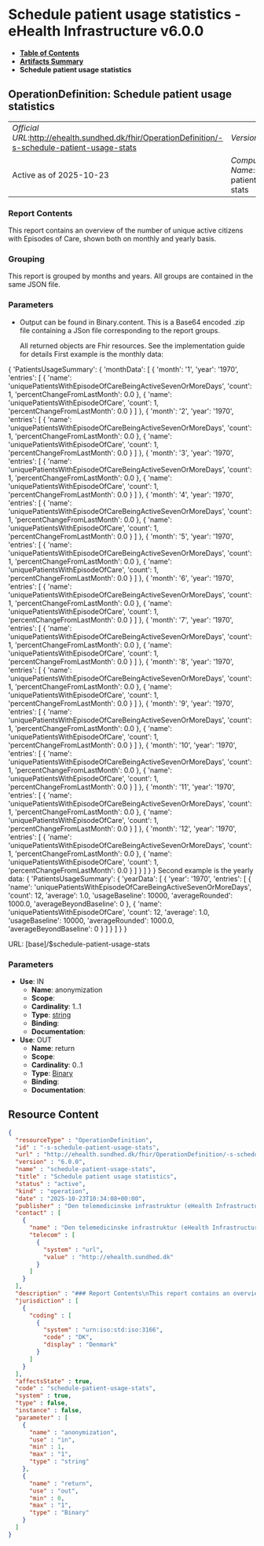 # Schedule patient usage statistics - eHealth Infrastructure v6.0.0

* [**Table of Contents**](toc.md)
* [**Artifacts Summary**](artifacts.md)
* **Schedule patient usage statistics**

## OperationDefinition: Schedule patient usage statistics 

| | |
| :--- | :--- |
| *Official URL*:http://ehealth.sundhed.dk/fhir/OperationDefinition/-s-schedule-patient-usage-stats | *Version*:6.0.0 |
| Active as of 2025-10-23 | *Computable Name*:schedule-patient-usage-stats |

 

### Report Contents

 
This report contains an overview of the number of unique active citizens with Episodes of Care, shown both on monthly and yearly basis. 

### Grouping

 
This report is grouped by months and years. All groups are contained in the same JSON file. 

### Parameters

 
* Output can be found in Binary.content. This is a Base64 encoded .zip file containing a JSon file corresponding to the report groups.


  All returned objects are Fhir resources. See the implementation guide for details First example is the monthly data:
 
{ 'PatientsUsageSummary': { 'monthData': [ { 'month': '1', 'year': '1970', 'entries': [ { 'name': 'uniquePatientsWithEpisodeOfCareBeingActiveSevenOrMoreDays', 'count': 1, 'percentChangeFromLastMonth': 0.0 }, { 'name': 'uniquePatientsWithEpisodeOfCare', 'count': 1, 'percentChangeFromLastMonth': 0.0 } ] }, { 'month': '2', 'year': '1970', 'entries': [ { 'name': 'uniquePatientsWithEpisodeOfCareBeingActiveSevenOrMoreDays', 'count': 1, 'percentChangeFromLastMonth': 0.0 }, { 'name': 'uniquePatientsWithEpisodeOfCare', 'count': 1, 'percentChangeFromLastMonth': 0.0 } ] }, { 'month': '3', 'year': '1970', 'entries': [ { 'name': 'uniquePatientsWithEpisodeOfCareBeingActiveSevenOrMoreDays', 'count': 1, 'percentChangeFromLastMonth': 0.0 }, { 'name': 'uniquePatientsWithEpisodeOfCare', 'count': 1, 'percentChangeFromLastMonth': 0.0 } ] }, { 'month': '4', 'year': '1970', 'entries': [ { 'name': 'uniquePatientsWithEpisodeOfCareBeingActiveSevenOrMoreDays', 'count': 1, 'percentChangeFromLastMonth': 0.0 }, { 'name': 'uniquePatientsWithEpisodeOfCare', 'count': 1, 'percentChangeFromLastMonth': 0.0 } ] }, { 'month': '5', 'year': '1970', 'entries': [ { 'name': 'uniquePatientsWithEpisodeOfCareBeingActiveSevenOrMoreDays', 'count': 1, 'percentChangeFromLastMonth': 0.0 }, { 'name': 'uniquePatientsWithEpisodeOfCare', 'count': 1, 'percentChangeFromLastMonth': 0.0 } ] }, { 'month': '6', 'year': '1970', 'entries': [ { 'name': 'uniquePatientsWithEpisodeOfCareBeingActiveSevenOrMoreDays', 'count': 1, 'percentChangeFromLastMonth': 0.0 }, { 'name': 'uniquePatientsWithEpisodeOfCare', 'count': 1, 'percentChangeFromLastMonth': 0.0 } ] }, { 'month': '7', 'year': '1970', 'entries': [ { 'name': 'uniquePatientsWithEpisodeOfCareBeingActiveSevenOrMoreDays', 'count': 1, 'percentChangeFromLastMonth': 0.0 }, { 'name': 'uniquePatientsWithEpisodeOfCare', 'count': 1, 'percentChangeFromLastMonth': 0.0 } ] }, { 'month': '8', 'year': '1970', 'entries': [ { 'name': 'uniquePatientsWithEpisodeOfCareBeingActiveSevenOrMoreDays', 'count': 1, 'percentChangeFromLastMonth': 0.0 }, { 'name': 'uniquePatientsWithEpisodeOfCare', 'count': 1, 'percentChangeFromLastMonth': 0.0 } ] }, { 'month': '9', 'year': '1970', 'entries': [ { 'name': 'uniquePatientsWithEpisodeOfCareBeingActiveSevenOrMoreDays', 'count': 1, 'percentChangeFromLastMonth': 0.0 }, { 'name': 'uniquePatientsWithEpisodeOfCare', 'count': 1, 'percentChangeFromLastMonth': 0.0 } ] }, { 'month': '10', 'year': '1970', 'entries': [ { 'name': 'uniquePatientsWithEpisodeOfCareBeingActiveSevenOrMoreDays', 'count': 1, 'percentChangeFromLastMonth': 0.0 }, { 'name': 'uniquePatientsWithEpisodeOfCare', 'count': 1, 'percentChangeFromLastMonth': 0.0 } ] }, { 'month': '11', 'year': '1970', 'entries': [ { 'name': 'uniquePatientsWithEpisodeOfCareBeingActiveSevenOrMoreDays', 'count': 1, 'percentChangeFromLastMonth': 0.0 }, { 'name': 'uniquePatientsWithEpisodeOfCare', 'count': 1, 'percentChangeFromLastMonth': 0.0 } ] }, { 'month': '12', 'year': '1970', 'entries': [ { 'name': 'uniquePatientsWithEpisodeOfCareBeingActiveSevenOrMoreDays', 'count': 1, 'percentChangeFromLastMonth': 0.0 }, { 'name': 'uniquePatientsWithEpisodeOfCare', 'count': 1, 'percentChangeFromLastMonth': 0.0 } ] } ] } } 
Second example is the yearly data: 
{ 'PatientsUsageSummary': { 'yearData': [ { 'year': '1970', 'entries': [ { 'name': 'uniquePatientsWithEpisodeOfCareBeingActiveSevenOrMoreDays', 'count': 12, 'average': 1.0, 'usageBaseline': 10000, 'averageRounded': 1000.0, 'averageBeyondBaseline': 0 }, { 'name': 'uniquePatientsWithEpisodeOfCare', 'count': 12, 'average': 1.0, 'usageBaseline': 10000, 'averageRounded': 1000.0, 'averageBeyondBaseline': 0 } ] } ] } } 

URL: [base]/$schedule-patient-usage-stats

### Parameters

* **Use**: IN
  * **Name**: anonymization
  * **Scope**: 
  * **Cardinality**: 1..1
  * **Type**: [string](http://hl7.org/fhir/R4/datatypes.html#string)
  * **Binding**: 
  * **Documentation**: 
* **Use**: OUT
  * **Name**: return
  * **Scope**: 
  * **Cardinality**: 0..1
  * **Type**: [Binary](http://hl7.org/fhir/R4/binary.html)
  * **Binding**: 
  * **Documentation**: 



## Resource Content

```json
{
  "resourceType" : "OperationDefinition",
  "id" : "-s-schedule-patient-usage-stats",
  "url" : "http://ehealth.sundhed.dk/fhir/OperationDefinition/-s-schedule-patient-usage-stats",
  "version" : "6.0.0",
  "name" : "schedule-patient-usage-stats",
  "title" : "Schedule patient usage statistics",
  "status" : "active",
  "kind" : "operation",
  "date" : "2025-10-23T10:34:08+00:00",
  "publisher" : "Den telemedicinske infrastruktur (eHealth Infrastructure)",
  "contact" : [
    {
      "name" : "Den telemedicinske infrastruktur (eHealth Infrastructure)",
      "telecom" : [
        {
          "system" : "url",
          "value" : "http://ehealth.sundhed.dk"
        }
      ]
    }
  ],
  "description" : "### Report Contents\nThis report contains an overview of the number of unique active citizens with Episodes of Care, shown both on monthly and yearly basis.\n### Grouping \nThis report is grouped by months and years. All groups are contained in the same JSON file.\n### Parameters\n- None\n### Output\nOutput can be found in Binary.content. This is a Base64 encoded .zip file containing a JSon file corresponding to the report groups.\n### Example output\nAll returned objects are Fhir resources. See the implementation guide for details\nFirst example is the monthly data:\n\n{\n\t'PatientsUsageSummary': {\n\t\t'monthData': [\n\t\t\t{\n\t\t\t\t'month': '1',\n\t\t\t\t'year': '1970',\n\t\t\t\t'entries': [\n\t\t\t\t\t{\n\t\t\t\t\t\t'name': 'uniquePatientsWithEpisodeOfCareBeingActiveSevenOrMoreDays',\n\t\t\t\t\t\t'count': 1,\n\t\t\t\t\t\t'percentChangeFromLastMonth': 0.0\n\t\t\t\t\t},\n\t\t\t\t\t{\n\t\t\t\t\t\t'name': 'uniquePatientsWithEpisodeOfCare',\n\t\t\t\t\t\t'count': 1,\n\t\t\t\t\t\t'percentChangeFromLastMonth': 0.0\n\t\t\t\t\t}\n\t\t\t\t]\n\t\t\t},\n\t\t\t{\n\t\t\t\t'month': '2',\n\t\t\t\t'year': '1970',\n\t\t\t\t'entries': [\n\t\t\t\t\t{\n\t\t\t\t\t\t'name': 'uniquePatientsWithEpisodeOfCareBeingActiveSevenOrMoreDays',\n\t\t\t\t\t\t'count': 1,\n\t\t\t\t\t\t'percentChangeFromLastMonth': 0.0\n\t\t\t\t\t},\n\t\t\t\t\t{\n\t\t\t\t\t\t'name': 'uniquePatientsWithEpisodeOfCare',\n\t\t\t\t\t\t'count': 1,\n\t\t\t\t\t\t'percentChangeFromLastMonth': 0.0\n\t\t\t\t\t}\n\t\t\t\t]\n\t\t\t},\n\t\t\t{\n\t\t\t\t'month': '3',\n\t\t\t\t'year': '1970',\n\t\t\t\t'entries': [\n\t\t\t\t\t{\n\t\t\t\t\t\t'name': 'uniquePatientsWithEpisodeOfCareBeingActiveSevenOrMoreDays',\n\t\t\t\t\t\t'count': 1,\n\t\t\t\t\t\t'percentChangeFromLastMonth': 0.0\n\t\t\t\t\t},\n\t\t\t\t\t{\n\t\t\t\t\t\t'name': 'uniquePatientsWithEpisodeOfCare',\n\t\t\t\t\t\t'count': 1,\n\t\t\t\t\t\t'percentChangeFromLastMonth': 0.0\n\t\t\t\t\t}\n\t\t\t\t]\n\t\t\t},\n\t\t\t{\n\t\t\t\t'month': '4',\n\t\t\t\t'year': '1970',\n\t\t\t\t'entries': [\n\t\t\t\t\t{\n\t\t\t\t\t\t'name': 'uniquePatientsWithEpisodeOfCareBeingActiveSevenOrMoreDays',\n\t\t\t\t\t\t'count': 1,\n\t\t\t\t\t\t'percentChangeFromLastMonth': 0.0\n\t\t\t\t\t},\n\t\t\t\t\t{\n\t\t\t\t\t\t'name': 'uniquePatientsWithEpisodeOfCare',\n\t\t\t\t\t\t'count': 1,\n\t\t\t\t\t\t'percentChangeFromLastMonth': 0.0\n\t\t\t\t\t}\n\t\t\t\t]\n\t\t\t},\n\t\t\t{\n\t\t\t\t'month': '5',\n\t\t\t\t'year': '1970',\n\t\t\t\t'entries': [\n\t\t\t\t\t{\n\t\t\t\t\t\t'name': 'uniquePatientsWithEpisodeOfCareBeingActiveSevenOrMoreDays',\n\t\t\t\t\t\t'count': 1,\n\t\t\t\t\t\t'percentChangeFromLastMonth': 0.0\n\t\t\t\t\t},\n\t\t\t\t\t{\n\t\t\t\t\t\t'name': 'uniquePatientsWithEpisodeOfCare',\n\t\t\t\t\t\t'count': 1,\n\t\t\t\t\t\t'percentChangeFromLastMonth': 0.0\n\t\t\t\t\t}\n\t\t\t\t]\n\t\t\t},\n\t\t\t{\n\t\t\t\t'month': '6',\n\t\t\t\t'year': '1970',\n\t\t\t\t'entries': [\n\t\t\t\t\t{\n\t\t\t\t\t\t'name': 'uniquePatientsWithEpisodeOfCareBeingActiveSevenOrMoreDays',\n\t\t\t\t\t\t'count': 1,\n\t\t\t\t\t\t'percentChangeFromLastMonth': 0.0\n\t\t\t\t\t},\n\t\t\t\t\t{\n\t\t\t\t\t\t'name': 'uniquePatientsWithEpisodeOfCare',\n\t\t\t\t\t\t'count': 1,\n\t\t\t\t\t\t'percentChangeFromLastMonth': 0.0\n\t\t\t\t\t}\n\t\t\t\t]\n\t\t\t},\n\t\t\t{\n\t\t\t\t'month': '7',\n\t\t\t\t'year': '1970',\n\t\t\t\t'entries': [\n\t\t\t\t\t{\n\t\t\t\t\t\t'name': 'uniquePatientsWithEpisodeOfCareBeingActiveSevenOrMoreDays',\n\t\t\t\t\t\t'count': 1,\n\t\t\t\t\t\t'percentChangeFromLastMonth': 0.0\n\t\t\t\t\t},\n\t\t\t\t\t{\n\t\t\t\t\t\t'name': 'uniquePatientsWithEpisodeOfCare',\n\t\t\t\t\t\t'count': 1,\n\t\t\t\t\t\t'percentChangeFromLastMonth': 0.0\n\t\t\t\t\t}\n\t\t\t\t]\n\t\t\t},\n\t\t\t{\n\t\t\t\t'month': '8',\n\t\t\t\t'year': '1970',\n\t\t\t\t'entries': [\n\t\t\t\t\t{\n\t\t\t\t\t\t'name': 'uniquePatientsWithEpisodeOfCareBeingActiveSevenOrMoreDays',\n\t\t\t\t\t\t'count': 1,\n\t\t\t\t\t\t'percentChangeFromLastMonth': 0.0\n\t\t\t\t\t},\n\t\t\t\t\t{\n\t\t\t\t\t\t'name': 'uniquePatientsWithEpisodeOfCare',\n\t\t\t\t\t\t'count': 1,\n\t\t\t\t\t\t'percentChangeFromLastMonth': 0.0\n\t\t\t\t\t}\n\t\t\t\t]\n\t\t\t},\n\t\t\t{\n\t\t\t\t'month': '9',\n\t\t\t\t'year': '1970',\n\t\t\t\t'entries': [\n\t\t\t\t\t{\n\t\t\t\t\t\t'name': 'uniquePatientsWithEpisodeOfCareBeingActiveSevenOrMoreDays',\n\t\t\t\t\t\t'count': 1,\n\t\t\t\t\t\t'percentChangeFromLastMonth': 0.0\n\t\t\t\t\t},\n\t\t\t\t\t{\n\t\t\t\t\t\t'name': 'uniquePatientsWithEpisodeOfCare',\n\t\t\t\t\t\t'count': 1,\n\t\t\t\t\t\t'percentChangeFromLastMonth': 0.0\n\t\t\t\t\t}\n\t\t\t\t]\n\t\t\t},\n\t\t\t{\n\t\t\t\t'month': '10',\n\t\t\t\t'year': '1970',\n\t\t\t\t'entries': [\n\t\t\t\t\t{\n\t\t\t\t\t\t'name': 'uniquePatientsWithEpisodeOfCareBeingActiveSevenOrMoreDays',\n\t\t\t\t\t\t'count': 1,\n\t\t\t\t\t\t'percentChangeFromLastMonth': 0.0\n\t\t\t\t\t},\n\t\t\t\t\t{\n\t\t\t\t\t\t'name': 'uniquePatientsWithEpisodeOfCare',\n\t\t\t\t\t\t'count': 1,\n\t\t\t\t\t\t'percentChangeFromLastMonth': 0.0\n\t\t\t\t\t}\n\t\t\t\t]\n\t\t\t},\n\t\t\t{\n\t\t\t\t'month': '11',\n\t\t\t\t'year': '1970',\n\t\t\t\t'entries': [\n\t\t\t\t\t{\n\t\t\t\t\t\t'name': 'uniquePatientsWithEpisodeOfCareBeingActiveSevenOrMoreDays',\n\t\t\t\t\t\t'count': 1,\n\t\t\t\t\t\t'percentChangeFromLastMonth': 0.0\n\t\t\t\t\t},\n\t\t\t\t\t{\n\t\t\t\t\t\t'name': 'uniquePatientsWithEpisodeOfCare',\n\t\t\t\t\t\t'count': 1,\n\t\t\t\t\t\t'percentChangeFromLastMonth': 0.0\n\t\t\t\t\t}\n\t\t\t\t]\n\t\t\t},\n\t\t\t{\n\t\t\t\t'month': '12',\n\t\t\t\t'year': '1970',\n\t\t\t\t'entries': [\n\t\t\t\t\t{\n\t\t\t\t\t\t'name': 'uniquePatientsWithEpisodeOfCareBeingActiveSevenOrMoreDays',\n\t\t\t\t\t\t'count': 1,\n\t\t\t\t\t\t'percentChangeFromLastMonth': 0.0\n\t\t\t\t\t},\n\t\t\t\t\t{\n\t\t\t\t\t\t'name': 'uniquePatientsWithEpisodeOfCare',\n\t\t\t\t\t\t'count': 1,\n\t\t\t\t\t\t'percentChangeFromLastMonth': 0.0\n\t\t\t\t\t}\n\t\t\t\t]\n\t\t\t}\n      ]\n   }\n}\n\nSecond example is the yearly data:\n\n{\n\t'PatientsUsageSummary': {\n\t\t'yearData': [\n\t\t\t{\n\t\t\t\t'year': '1970',\n\t\t\t\t'entries': [\n\t\t\t\t\t{\n\t\t\t\t\t\t'name': 'uniquePatientsWithEpisodeOfCareBeingActiveSevenOrMoreDays',\n\t\t\t\t\t\t'count': 12,\n\t\t\t\t\t\t'average': 1.0,\n\t\t\t\t\t\t'usageBaseline': 10000,\n\t\t\t\t\t\t'averageRounded': 1000.0,\n\t\t\t\t\t\t'averageBeyondBaseline': 0\n\t\t\t\t\t},\n\t\t\t\t\t{\n\t\t\t\t\t\t'name': 'uniquePatientsWithEpisodeOfCare',\n\t\t\t\t\t\t'count': 12,\n\t\t\t\t\t\t'average': 1.0,\n\t\t\t\t\t\t'usageBaseline': 10000,\n\t\t\t\t\t\t'averageRounded': 1000.0,\n\t\t\t\t\t\t'averageBeyondBaseline': 0\n\t\t\t\t\t}\n\t\t\t\t]\n\t\t\t}\n      ]\n   }\n}\n",
  "jurisdiction" : [
    {
      "coding" : [
        {
          "system" : "urn:iso:std:iso:3166",
          "code" : "DK",
          "display" : "Denmark"
        }
      ]
    }
  ],
  "affectsState" : true,
  "code" : "schedule-patient-usage-stats",
  "system" : true,
  "type" : false,
  "instance" : false,
  "parameter" : [
    {
      "name" : "anonymization",
      "use" : "in",
      "min" : 1,
      "max" : "1",
      "type" : "string"
    },
    {
      "name" : "return",
      "use" : "out",
      "min" : 0,
      "max" : "1",
      "type" : "Binary"
    }
  ]
}

```
